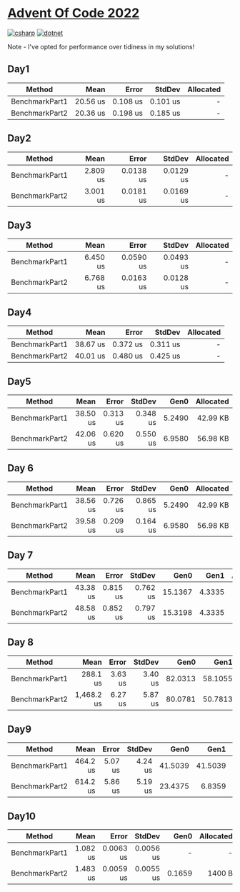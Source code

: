 # [Advent Of Code 2022](https://adventofcode.com/2022)

[![csharp](https://img.shields.io/badge/--512BD4?logo=csharp&logoColor=ffffff)](https://learn.microsoft.com/en-us/dotnet/csharp/)
[![dotnet](https://img.shields.io/badge/--512BD4?logo=.net&logoColor=ffffff)](https://dotnet.microsoft.com/)

Note - I've opted for performance over tidiness in my solutions!

## Day1
|         Method |     Mean |    Error |   StdDev | Allocated |
|--------------- |---------:|---------:|---------:|----------:|
| BenchmarkPart1 | 20.56 us | 0.108 us | 0.101 us |         - |
| BenchmarkPart2 | 20.36 us | 0.198 us | 0.185 us |         - |

## Day2
|         Method |     Mean |     Error |    StdDev | Allocated |
|--------------- |---------:|----------:|----------:|----------:|
| BenchmarkPart1 | 2.809 us | 0.0138 us | 0.0129 us |         - |
| BenchmarkPart2 | 3.001 us | 0.0181 us | 0.0169 us |         - |

## Day3
|         Method |     Mean |     Error |    StdDev | Allocated |
|--------------- |---------:|----------:|----------:|----------:|
| BenchmarkPart1 | 6.450 us | 0.0590 us | 0.0493 us |         - |
| BenchmarkPart2 | 6.768 us | 0.0163 us | 0.0128 us |         - |

## Day4
|         Method |     Mean |    Error |   StdDev | Allocated |
|--------------- |---------:|---------:|---------:|----------:|
| BenchmarkPart1 | 38.67 us | 0.372 us | 0.311 us |         - |
| BenchmarkPart2 | 40.01 us | 0.480 us | 0.425 us |         - |

## Day5
|         Method |     Mean |    Error |   StdDev |   Gen0 | Allocated |
|--------------- |---------:|---------:|---------:|-------:|----------:|
| BenchmarkPart1 | 38.50 us | 0.313 us | 0.348 us | 5.2490 |  42.99 KB |
| BenchmarkPart2 | 42.06 us | 0.620 us | 0.550 us | 6.9580 |  56.98 KB |

## Day 6
|         Method |     Mean |    Error |   StdDev |   Gen0 | Allocated |
|--------------- |---------:|---------:|---------:|-------:|----------:|
| BenchmarkPart1 | 38.56 us | 0.726 us | 0.865 us | 5.2490 |  42.99 KB |
| BenchmarkPart2 | 39.58 us | 0.209 us | 0.164 us | 6.9580 |  56.98 KB |

## Day 7
|         Method |     Mean |    Error |   StdDev |    Gen0 |   Gen1 | Allocated |
|--------------- |---------:|---------:|---------:|--------:|-------:|----------:|
| BenchmarkPart1 | 43.38 us | 0.815 us | 0.762 us | 15.1367 | 4.3335 | 123.75 KB |
| BenchmarkPart2 | 48.58 us | 0.852 us | 0.797 us | 15.3198 | 4.3335 | 125.38 KB |

## Day 8
|         Method |       Mean |   Error |  StdDev |    Gen0 |    Gen1 | Allocated |
|--------------- |-----------:|--------:|--------:|--------:|--------:|----------:|
| BenchmarkPart1 |   288.1 us | 3.63 us | 3.40 us | 82.0313 | 58.1055 | 673.26 KB |
| BenchmarkPart2 | 1,468.2 us | 6.27 us | 5.87 us | 80.0781 | 50.7813 | 664.35 KB |

## Day9
|         Method |     Mean |   Error |  StdDev |    Gen0 |    Gen1 |    Gen2 | Allocated |
|--------------- |---------:|--------:|--------:|--------:|--------:|--------:|----------:|
| BenchmarkPart1 | 464.2 us | 5.07 us | 4.24 us | 41.5039 | 41.5039 | 41.5039 | 364.92 KB |
| BenchmarkPart2 | 614.2 us | 5.86 us | 5.19 us | 23.4375 |  6.8359 |       - | 200.52 KB |

## Day10
|         Method |     Mean |     Error |    StdDev |   Gen0 | Allocated |
|--------------- |---------:|----------:|----------:|-------:|----------:|
| BenchmarkPart1 | 1.082 us | 0.0063 us | 0.0056 us |      - |         - |
| BenchmarkPart2 | 1.483 us | 0.0059 us | 0.0055 us | 0.1659 |    1400 B |
